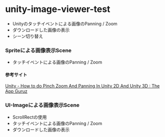 # unity-image-viewer-test
- Unityのタッチイベントによる画像のPanning / Zoom
- ダウンロードした画像の表示
- シーン切り替え

### Spriteによる画像表示Scene
- タッチイベントによる画像のPanning / Zoom

#### 参考サイト ####
[Unity - How to do Pinch Zoom And Panning In Unity 2D And Unity 3D : The App Guruz](http://www.theappguruz.com/blog/pinch-zoom-panning-unity)

### UI-Imageによる画像表示Scene
- ScrollRectの使用
- タッチイベントによる画像のPanning / Zoom
- ダウンロードした画像の表示
